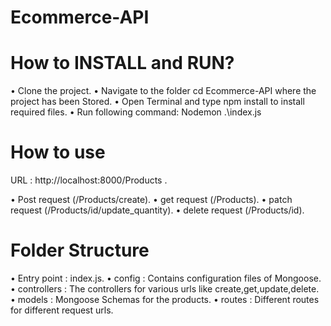 # Ecommerce-API

# How to INSTALL and RUN?

• Clone the project.
• Navigate to the folder cd Ecommerce-API where the project has been Stored.
• Open Terminal and type npm install to install required files.
• Run following command: Nodemon .\index.js

# How to use 

URL : http://localhost:8000/Products .

• Post request (/Products/create).
• get request (/Products).
• patch request (/Products/id/update_quantity).
• delete request (/Products/id).

# Folder Structure

• Entry point : index.js.
• config : Contains configuration files of Mongoose.
• controllers : The controllers for various urls like create,get,update,delete.
• models : Mongoose Schemas for the products.
• routes : Different routes for different request urls.
